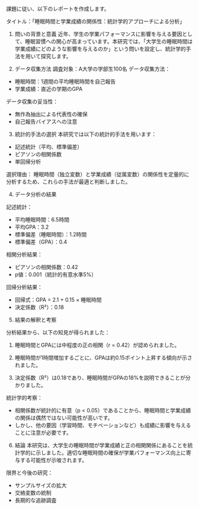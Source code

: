 課題に従い、以下のレポートを作成します。

タイトル：「睡眠時間と学業成績の関係性：統計学的アプローチによる分析」

1. 問いの背景と意義
近年、学生の学業パフォーマンスに影響を与える要因として、睡眠習慣への関心が高まっています。本研究では、「大学生の睡眠時間は学業成績にどのような影響を与えるのか」という問いを設定し、統計学的手法を用いて探究します。

2. データ収集方法
調査対象：A大学の学部生100名
データ収集方法：
- 睡眠時間：1週間の平均睡眠時間を自己報告
- 学業成績：直近の学期のGPA

データ収集の妥当性：
- 無作為抽出による代表性の確保
- 自己報告バイアスへの注意

3. 統計的手法の選択
本研究では以下の統計的手法を用います：
- 記述統計（平均、標準偏差）
- ピアソンの相関係数
- 単回帰分析

選択理由：
睡眠時間（独立変数）と学業成績（従属変数）の関係性を定量的に分析するため、これらの手法が最適と判断しました。

4. データ分析の結果

記述統計：
- 平均睡眠時間：6.5時間
- 平均GPA：3.2
- 標準偏差（睡眠時間）：1.2時間
- 標準偏差（GPA）：0.4

相関分析結果：
- ピアソンの相関係数：0.42
- p値：0.001（統計的有意水準5%）

回帰分析結果：
- 回帰式：GPA = 2.1 + 0.15 × 睡眠時間
- 決定係数（R²）：0.18

5. 結果の解釈と考察

分析結果から、以下の知見が得られました：

1. 睡眠時間とGPAには中程度の正の相関（r = 0.42）が認められました。

2. 睡眠時間が1時間増加するごとに、GPAは約0.15ポイント上昇する傾向が示されました。

3. 決定係数（R²）は0.18であり、睡眠時間がGPAの18%を説明できることが分かりました。

統計学的考察：
- 相関係数が統計的に有意（p < 0.05）であることから、睡眠時間と学業成績の関係は偶然ではない可能性が高いです。
- しかし、他の要因（学習時間、モチベーションなど）も成績に影響を与えることに注意が必要です。

6. 結論
本研究は、大学生の睡眠時間が学業成績と正の相関関係にあることを統計学的に示しました。適切な睡眠時間の確保が学業パフォーマンス向上に寄与する可能性が示唆されます。

限界と今後の研究：
- サンプルサイズの拡大
- 交絡変数の統制
- 長期的な追跡調査
